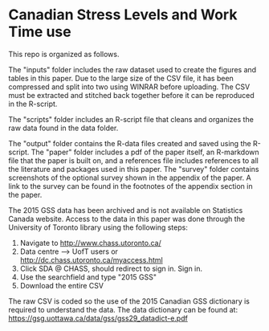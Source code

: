 # Canadian Stress Levels and Work Time use

This repo is organized as follows.

The "inputs" folder includes the raw dataset used to create the figures and tables in this paper.
Due to the large size of the CSV file, it has been compressed and split into two using WINRAR before uploading.
The CSV must be extracted and stitched back together before it can be reproduced in the R-script.

The "scripts" folder includes an R-script file that cleans and organizes the raw data found in the data folder.

The "output" folder contains the R-data files created and saved using the R-script. 
The "paper" folder includes a pdf of the paper itself, an R-markdown file that the paper is built on, and a references file
includes references to all the literature and packages used in this paper.
The "survey" folder contains screenshots of the optional survey shown in the appendix of the paper. A link to the survey can
be found in the footnotes of the appendix section in the paper.

The 2015 GSS data has been archived and is not available on Statistics Canada website.
Access to the data in this paper was done through the University of Toronto library using the following steps:

1. Navigate to http://www.chass.utoronto.ca/
2. Data centre --> UofT users or http://dc.chass.utoronto.ca/myaccess.html
3. Click SDA @ CHASS, should redirect to sign in. Sign in.
4. Use the searchfield and type "2015 GSS"
5. Download the entire CSV

The raw CSV is coded so the use of the 2015 Canadian GSS dictionary is required to understand the data.
The data dictionary can be found at: https://gsg.uottawa.ca/data/gss/gss29_datadict-e.pdf
